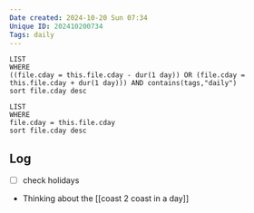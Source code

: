 ```yaml
---
Date created: 2024-10-20 Sun 07:34
Unique ID: 202410200734
Tags: daily
---
```

``` dataview
LIST
WHERE 
((file.cday = this.file.cday - dur(1 day)) OR (file.cday = this.file.cday + dur(1 day))) AND contains(tags,"daily")
sort file.cday desc
```
``` dataview
LIST
WHERE 
file.cday = this.file.cday
sort file.cday desc
```
## Log
- [ ] check holidays 
- Thinking about the [[coast 2 coast in a day]]
